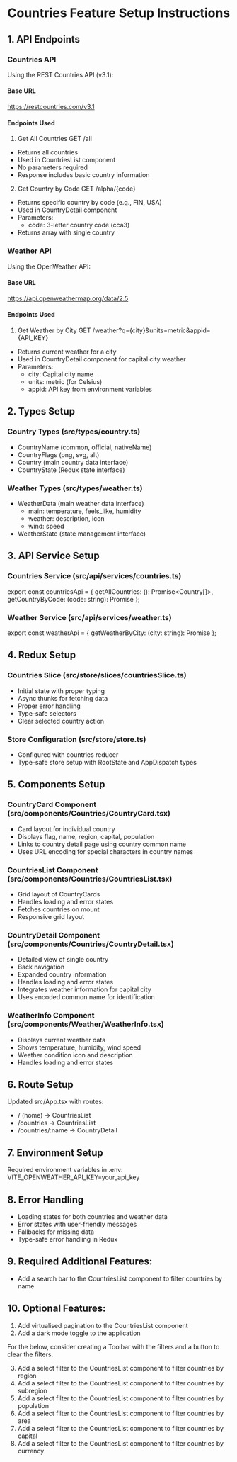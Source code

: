 # Countries Feature Setup Instructions

## 1. API Endpoints

### Countries API

Using the REST Countries API (v3.1):

#### Base URL

https://restcountries.com/v3.1

#### Endpoints Used

1. Get All Countries
   GET /all

- Returns all countries
- Used in CountriesList component
- No parameters required
- Response includes basic country information

2. Get Country by Code
   GET /alpha/{code}

- Returns specific country by code (e.g., FIN, USA)
- Used in CountryDetail component
- Parameters:
  - code: 3-letter country code (cca3)
- Returns array with single country

### Weather API

Using the OpenWeather API:

#### Base URL

https://api.openweathermap.org/data/2.5

#### Endpoints Used

1. Get Weather by City
   GET /weather?q={city}&units=metric&appid={API_KEY}

- Returns current weather for a city
- Used in CountryDetail component for capital city weather
- Parameters:
  - city: Capital city name
  - units: metric (for Celsius)
  - appid: API key from environment variables

## 2. Types Setup

### Country Types (src/types/country.ts)

- CountryName (common, official, nativeName)
- CountryFlags (png, svg, alt)
- Country (main country data interface)
- CountryState (Redux state interface)

### Weather Types (src/types/weather.ts)

- WeatherData (main weather data interface)
  - main: temperature, feels_like, humidity
  - weather: description, icon
  - wind: speed
- WeatherState (state management interface)

## 3. API Service Setup

### Countries Service (src/api/services/countries.ts)

export const countriesApi = {
getAllCountries: (): Promise<Country[]>,
getCountryByCode: (code: string): Promise<Country>
};

### Weather Service (src/api/services/weather.ts)

export const weatherApi = {
getWeatherByCity: (city: string): Promise<WeatherData>
};

## 4. Redux Setup

### Countries Slice (src/store/slices/countriesSlice.ts)

- Initial state with proper typing
- Async thunks for fetching data
- Proper error handling
- Type-safe selectors
- Clear selected country action

### Store Configuration (src/store/store.ts)

- Configured with countries reducer
- Type-safe store setup with RootState and AppDispatch types

## 5. Components Setup

### CountryCard Component (src/components/Countries/CountryCard.tsx)

- Card layout for individual country
- Displays flag, name, region, capital, population
- Links to country detail page using country common name
- Uses URL encoding for special characters in country names

### CountriesList Component (src/components/Countries/CountriesList.tsx)

- Grid layout of CountryCards
- Handles loading and error states
- Fetches countries on mount
- Responsive grid layout

### CountryDetail Component (src/components/Countries/CountryDetail.tsx)

- Detailed view of single country
- Back navigation
- Expanded country information
- Handles loading and error states
- Integrates weather information for capital city
- Uses encoded common name for identification

### WeatherInfo Component (src/components/Weather/WeatherInfo.tsx)

- Displays current weather data
- Shows temperature, humidity, wind speed
- Weather condition icon and description
- Handles loading and error states

## 6. Route Setup

Updated src/App.tsx with routes:

- / (home) -> CountriesList
- /countries -> CountriesList
- /countries/:name -> CountryDetail

## 7. Environment Setup

Required environment variables in .env:
VITE_OPENWEATHER_API_KEY=your_api_key

## 8. Error Handling

- Loading states for both countries and weather data
- Error states with user-friendly messages
- Fallbacks for missing data
- Type-safe error handling in Redux

## 9. Required Additional Features:

- Add a search bar to the CountriesList component to filter countries by name

## 10. Optional Features:

1. Add virtualised pagination to the CountriesList component
2. Add a dark mode toggle to the application

For the below, consider creating a Toolbar with the filters and a button to clear the filters.

3. Add a select filter to the CountriesList component to filter countries by region
4. Add a select filter to the CountriesList component to filter countries by subregion
5. Add a select filter to the CountriesList component to filter countries by population
6. Add a select filter to the CountriesList component to filter countries by area
7. Add a select filter to the CountriesList component to filter countries by capital
8. Add a select filter to the CountriesList component to filter countries by currency

